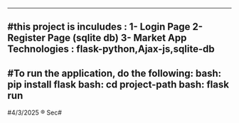 ____________________________
#this project is inculudes :
1- Login Page 
2- Register Page (sqlite db)
3- Market App
Technologies :
flask-python,Ajax-js,sqlite-db
---------------------------------
#To run the application, do the following:
bash: pip install flask
bash: cd project-path
bash: flask run 
---------------------------------
#4/3/2025 ® Sec#
